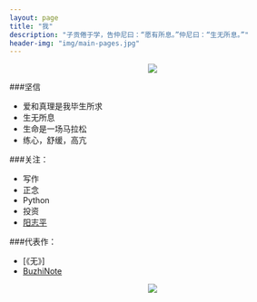 ```yaml
---
layout: page
title: "我"
description: "子贡倦于学，告仲尼曰：“愿有所息。”仲尼曰：“生无所息。”"
header-img: "img/main-pages.jpg"
---
```



<center>
    <p><img src="http://7xlfkx.com1.z0.glb.clouddn.com/white2.jpg" align="center"></p>
</center>

###坚信

- 爱和真理是我毕生所求
- 生无所息
- 生命是一场马拉松
- 练心，舒缓，高亢

###关注：

- 写作
- 正念
- Python
- 投资
- [阳志平](http://www.yangzhiping.com/)



###代表作：

- [《无》]
- [BuzhiNote](http://BuzhiNote.com)


<center>
    <p><img src="http://i173.photobucket.com/albums/w63/cnfeat/2015-08-29-2_zpsqj7po8eo.png" align="center"></p>
</center>






